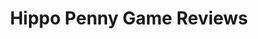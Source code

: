 ---
title: Hippo Penny Game Reviews
layout: scoredetail
permalink: /meta-score/the-lego-movie-2-videogame
header:
  teaser: /assets/images/the-lego-movie-2-videogame.jpg
  video:
    id: pXzvwc_5row
    provider: youtube
---